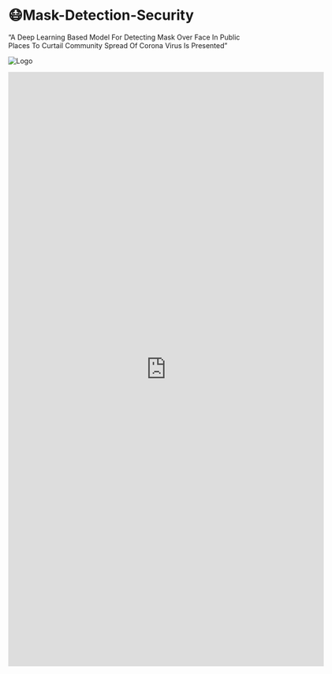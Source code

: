 # 😷Mask-Detection-Security
“A Deep Learning Based Model For Detecting Mask Over Face In Public Places To Curtail Community Spread Of Corona Virus Is Presented”

![Logo](https://user-images.githubusercontent.com/63871494/134500980-5228800d-4bbb-48cc-847a-fdd9d3cc96ad.png)

<iframe src="https://docs.google.com/forms/d/e/1FAIpQLScA1ErJwHZQnQa1XerEsPnv9mKIPu6QtyCa-vdOnrZ8rSuRTg/viewform?embedded=true" width="640" height="1205" frameborder="0" marginheight="0" marginwidth="0">Loading…</iframe>
